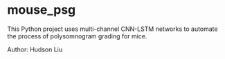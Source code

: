 # mouse_psg

This Python project uses multi-channel CNN-LSTM networks to automate the process of polysomnogram grading for mice.

Author: Hudson Liu
